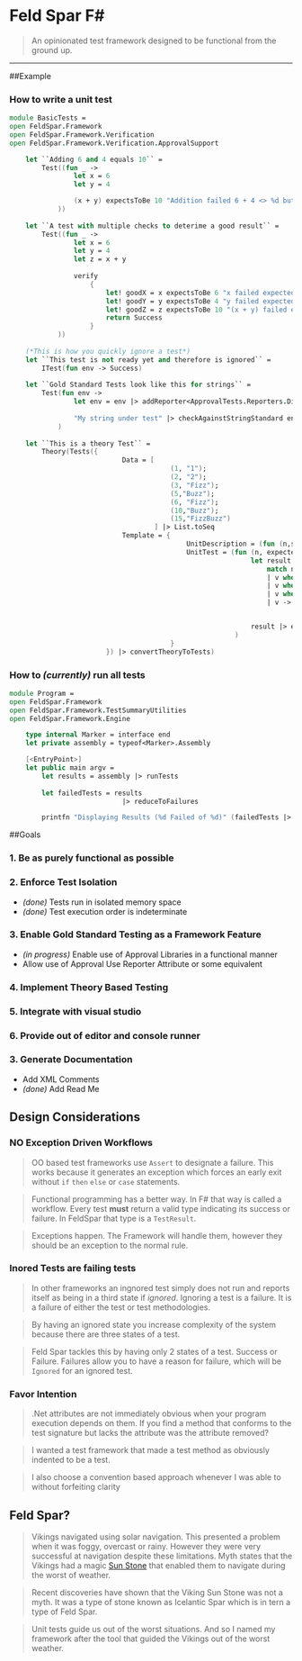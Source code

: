 **Feld Spar F#**
=========
> An opinionated test framework designed to be functional from the ground up.

-----------------
 
##Example
### How to write a unit test

```fsharp
module BasicTests =
open FeldSpar.Framework
open FeldSpar.Framework.Verification
open FeldSpar.Framework.Verification.ApprovalSupport

    let ``Adding 6 and 4 equals 10`` = 
        Test((fun _ ->
                let x = 6
                let y = 4

                (x + y) expectsToBe 10 "Addition failed 6 + 4 <> %d but did equal %d"
            ))
              
    let ``A test with multiple checks to deterime a good result`` =
        Test((fun _ ->
                let x = 6
                let y = 4
                let z = x + y
                
                verify
                    {
                        let! goodX = x expectsToBe 6 "x failed expected %d but got %d"
                        let! goodY = y expectsToBe 4 "y failed expected %d but got %d"
                        let! goodZ = z expectsToBe 10 "(x + y) failed expected %d but got %d"
                        return Success
                    }
            ))
            
    (*This is how you quickly ignore a test*)
    let ``This test is not ready yet and therefore is ignored`` =
        ITest(fun env -> Success)
        
    let ``Gold Standard Tests look like this for strings`` =
        Test(fun env ->
                let env = env |> addReporter<ApprovalTests.Reporters.DiffReporter>
                
                "My string under test" |> checkAgainstStringStandard env
            )
        
    let ``This is a theory Test`` =
        Theory(Tests({
                            Data = [
                                        (1, "1");
                                        (2, "2");
                                        (3, "Fizz");
                                        (5,"Buzz");
                                        (6, "Fizz");
                                        (10,"Buzz");
                                        (15,"FizzBuzz")
                                    ] |> List.toSeq
                            Template = {
                                            UnitDescription = (fun (n,s) -> sprintf "test converts %d into \"%s\"" n s)
                                            UnitTest = (fun (n, expected) _ ->
                                                            let result = 
                                                                match n with
                                                                | v when v % 15 = 0 -> "FizzBuzz"
                                                                | v when v % 5 = 0 -> "Buzz"
                                                                | v when v % 3 = 0 -> "Fizz"
                                                                | v -> v.ToString()


                                                            result |> expectsToBe expected "did not convert n correctly. Expected \"%s\" but got \"%s\""
                                                        )
                                        }
                        }) |> convertTheoryToTests)
```

### How to _(currently)_ run all tests

```fsharp
module Program =
open FeldSpar.Framework
open FeldSpar.Framework.TestSummaryUtilities
open FeldSpar.Framework.Engine

    type internal Marker = interface end
    let private assembly = typeof<Marker>.Assembly

    [<EntryPoint>]
    let public main argv = 
        let results = assembly |> runTests
        
        let failedTests = results
                            |> reduceToFailures 

        printfn "Displaying Results (%d Failed of %d)" (failedTests |> Seq.length) (results |> Seq.length)
```

##Goals
### 1. Be as purely functional as possible
### 2. Enforce Test Isolation

* _(done)_ Tests run in isolated memory space
* _(done)_ Test execution order is indeterminate

### 3. Enable Gold Standard Testing as a Framework Feature
* _(in progress)_ Enable use of Approval Libraries in a functional manner
* Allow use of Approval Use Reporter Attribute or some equivalent

### 4. Implement Theory Based Testing

### 5. Integrate with visual studio

### 6. Provide out of editor and console runner

### 3. Generate Documentation
* Add XML Comments
* _(done)_ Add Read Me

## Design Considerations
### **NO** Exception Driven Workflows
> OO based test frameworks use `Assert` to designate a failure. This works because it generates an exception which forces an early exit without `if` `then` `else` or `case` statements.

> Functional programming has a better way. In F# that way is called a workflow. Every test **must** return a valid type indicating its success or failure. In FeldSpar that type is a `TestResult`.

> Exceptions happen. The Framework will handle them, however they should be an exception to the normal rule.

### Inored Tests are failing tests
> In other frameworks an ingnored test simply does not run and reports itself as being in a third state if _ignored_. Ignoring a test is a failure. It is a failure of either the test or test methodologies.

> By having an ignored state you increase complexity of the system because there are three states of a test.

> Feld Spar tackles this by having only 2 states of a test. Success or Failure. Failures allow you to have a reason for failure, which will be `Ignored` for an ignored test.

### Favor Intention
> .Net attributes are not immediately obvious when your program execution depends on them. If you find a method that conforms to the test signature but lacks the attribute was the attribute removed?

> I wanted a test framework that made a test method as obviously indented to be a test.

> I also choose a convention based approach whenever I was able to without forfeiting clarity

## Feld Spar?
> Vikings navigated using solar navigation. This presented a problem when it was foggy, overcast or rainy. However they were very successful at navigation despite these limitations. Myth states that the Vikings had a magic [Sun Stone](http://news.discovery.com/earth/rocks-fossils/viking-sunstone-shipwreck-130311.htm) that enabled them to navigate during the worst of weather.
  
> Recent discoveries have shown that the Viking Sun Stone was not a myth. It was a type of stone known as Icelantic Spar which is in tern a type of Feld Spar.
  
> Unit tests guide us out of the worst situations. And so I named my framework after the tool that guided the Vikings out of the worst weather.